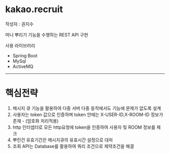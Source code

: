 # kakao.recruit

작성자 : 권지수

머니 뿌리기 기능을 수행하는 REST API 구현

사용 라이브러리
* Spring Boot
* MySql
* ActiveMQ
--------------------
# 핵심전략

1. 메시지 큐 기능을 활용하여 다중 서버 다중 동작에서도 기능에 문제가 없도록 설계
2. 사용자는 token 값으로 인증하며 token 안에는 X-USER-ID,X-ROOM-ID 정보가 존재 - (암호화 처리적용)
3. http 인터셉터로 모든 http요청에 token을 인증하여 사용자 및 ROOM 정보를 체크
4. 뿌린건 유효기간은 메시지큐의 유효시간 설정으로 대처
5. 조회 API는 Database를 활용하여 쿼리 조건으로 제약조건을 해결



